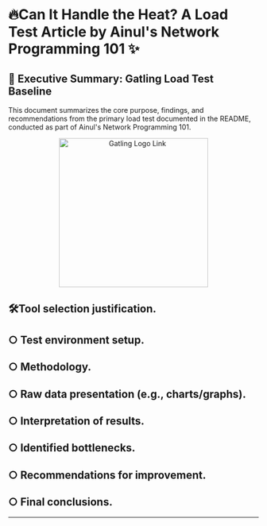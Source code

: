 # 🔥Can It Handle the Heat? A Load Test Article by Ainul's Network Programming 101 ✨

## 🎯 Executive Summary: Gatling Load Test Baseline

This document summarizes the core purpose, findings, and recommendations from the primary load test documented in the README, conducted as part of Ainul's Network Programming 101.

<p align="center">
  <a href="https://gatling.io/" target="_blank">
    <img src="https://cdn.prod.website-files.com/685a8fe4ddca049f26333871/68b5961b1a99f68c22d5cf56_Open%20graph%20Gatling%20image.svg" alt="Gatling Logo Link" width="300">
  </a>
</p>

## 🛠️Tool selection justification.

## ○ Test environment setup.

## ○ Methodology.

## ○ Raw data presentation (e.g., charts/graphs).

## ○ Interpretation of results.

## ○ Identified bottlenecks.

## ○ Recommendations for improvement.

## ○ Final conclusions.


---

